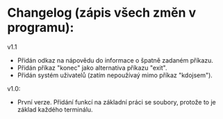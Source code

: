 # Changelog (zápis všech změn v programu):

v1.1
* Přidán odkaz na nápovědu do informace o špatně zadaném příkazu.
* Přidán příkaz "konec" jako alternativa příkazu "exit".
* Přidán systém uživatelů (zatím nepoužívaý mimo příkaz "kdojsem").

v1.0:
* První verze. Přidání funkcí na základní práci se soubory, protože to je základ každého terminálu.
